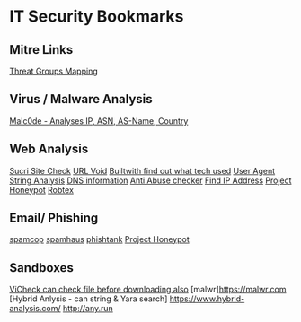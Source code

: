# IT Security Bookmarks

## Mitre Links
[Threat Groups Mapping](https://attack.mitre.org/groups/)

## Virus / Malware Analysis
[Malc0de - Analyses IP, ASN, AS-Name, Country ](http://malc0de.com/database/index.php)

## Web Analysis
[Sucri Site Check](https://sitecheck.sucuri.net/)
[URL Void](https://www.urlvoid.com/)
[Builtwith find out what tech used](https://builtwith.com/)
[User Agent String Analysis](http://www.useragentstring.com/)
[DNS information](https://www.dnswatch.info/)
[Anti Abuse checker](http://www.anti-abuse.org/)
[Find IP Address](http://www.find-ip-address.org/)
[Project Honeypot](https://www.projecthoneypot.org/search_ip.php)
[Robtex](https://www.robtex.com/ip-lookup/)


## Email/ Phishing
[spamcop](https://www.spamcop.net/)
[spamhaus](https://www.spamhaus.org/)
[phishtank](https://www.phishtank.com/)
[Project Honeypot](https://www.projecthoneypot.org/search_ip.php)

## Sandboxes
[ViCheck can check file before downloading also](https://www.vicheck.ca/)
[malwr]https://malwr.com
[Hybrid Anlysis - can string & Yara search] https://www.hybrid-analysis.com/
http://any.run

